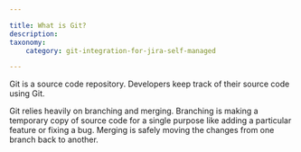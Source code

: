 ```yaml
---

title: What is Git?
description:
taxonomy:
    category: git-integration-for-jira-self-managed

---
```

Git is a source code repository. Developers keep track of their source code using Git.

Git relies heavily on branching and merging. Branching is making a temporary copy of source code for a single purpose like adding a particular feature or fixing a bug. Merging is safely moving the changes from one branch back to another.


